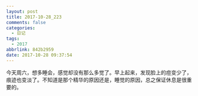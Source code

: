 ```yaml
---
layout: post
title: 2017-10-28_223
comments: false
categories:
  - 日记
tags:
  - 2017
abbrlink: 842b2959
date: 2017-10-28 09:37:54
---
```


  今天周六，想多睡会，感觉却没有那么多觉了。早上起来，发现脸上的痘变少了，痕迹也变淡了。不知道是那个精华的原因还是，睡觉的原因，总之保证休息是很重要的。

